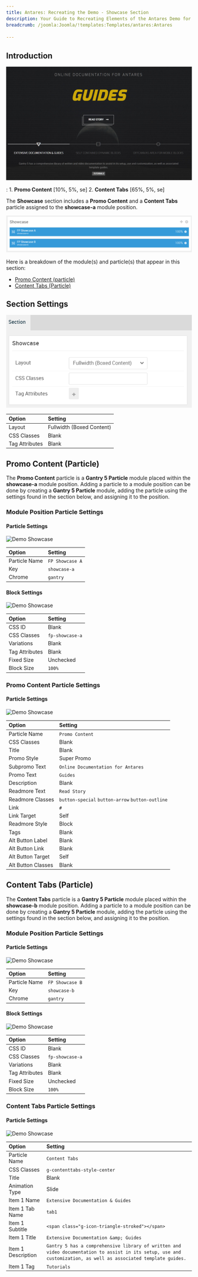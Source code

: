 ```yaml
---
title: Antares: Recreating the Demo - Showcase Section
description: Your Guide to Recreating Elements of the Antares Demo for Joomla
breadcrumb: /joomla:Joomla/!templates:Templates/antares:Antares

---
```


## Introduction

![](assets/demo_5.png)

:   1. **Promo Content** [10%, 5%, se]
    2. **Content Tabs** [65%, 5%, se]

The **Showcase** section includes a **Promo Content** and a **Content Tabs** particle assigned to the **showcase-a** module position.

![](assets/home_showcase.png)

Here is a breakdown of the module(s) and particle(s) that appear in this section:

* [Promo Content (particle)](#promo-content-(particle))
* [Content Tabs (Particle)](#content-tabs-(particle))

## Section Settings

![](assets/demo_showcase_settings.png)

| Option           | Setting                   |
| :--------------- | :----------               |
| Layout           | Fullwidth (Boxed Content) |
| CSS Classes      | Blank                     |
| Tag Attributes   | Blank                     |

## Promo Content (Particle)

The **Promo Content** particle is a **Gantry 5 Particle** module placed within the **showcase-a** module position. Adding a particle to a module position can be done by creating a **Gantry 5 Particle** module, adding the particle using the settings found in the section below, and assigning it to the position.

### Module Position Particle Settings

#### Particle Settings

![Demo Showcase](demo_showcase_1.png)

| Option        | Setting       |
| :-----        | :-----        |
| Particle Name | `FP Showcase A` |
| Key           | `showcase-a`    |
| Chrome        | `gantry`      |

#### Block Settings

![Demo Showcase](demo_showcase_2.png)

| Option         | Setting         |
| :-----         | :-----          |
| CSS ID         | Blank           |
| CSS Classes    | `fp-showcase-a` |
| Variations     | Blank           |
| Tag Attributes | Blank           |
| Fixed Size     | Unchecked       |
| Block Size     | `100%`          |

### Promo Content Particle Settings

#### Particle Settings

![Demo Showcase](demo_showcase_3.png)

| Option             | Setting                                          |
| :-----             | :-----                                           |
| Particle Name      | `Promo Content`                                  |
| CSS Classes        | Blank                                            |
| Title              | Blank                                            |
| Promo Style        | Super Promo                                      |
| Subpromo Text      | `Online Documentation for Antares`               |
| Promo Text         | `Guides`                                         |
| Description        | Blank                                            |
| Readmore Text      | `Read Story`                                     |
| Readmore Classes   | `button-special` `button-arrow` `button-outline` |
| Link               | `#`                                              |
| Link Target        | Self                                             |
| Readmore Style     | Block                                            |
| Tags               | Blank                                            |
| Alt Button Label   | Blank                                            |
| Alt Button Link    | Blank                                            |
| Alt Button Target  | Self                                             |
| Alt Button Classes | Blank                                            |


## Content Tabs (Particle)

The **Content Tabs** particle is a **Gantry 5 Particle** module placed within the **showcase-b** module position. Adding a particle to a module position can be done by creating a **Gantry 5 Particle** module, adding the particle using the settings found in the section below, and assigning it to the position.

### Module Position Particle Settings

#### Particle Settings

![Demo Showcase](demo_showcase_4.png)

| Option        | Setting         |
| :-----        | :-----          |
| Particle Name | `FP Showcase B` |
| Key           | `showcase-b`    |
| Chrome        | `gantry`        |

#### Block Settings

![Demo Showcase](demo_showcase_5.png)

| Option         | Setting         |
| :-----         | :-----          |
| CSS ID         | Blank           |
| CSS Classes    | `fp-showcase-a` |
| Variations     | Blank           |
| Tag Attributes | Blank           |
| Fixed Size     | Unchecked       |
| Block Size     | `100%`          |

### Content Tabs Particle Settings

#### Particle Settings

![Demo Showcase](demo_showcase_6.png)

| Option             | Setting                                                                                                                                                         |
| :-----             | :-----                                                                                                                                                          |
| Particle Name      | `Content Tabs`                                                                                                                                                  |
| CSS Classes        | `g-contenttabs-style-center`                                                                                                                                    |
| Title              | Blank                                                                                                                                                           |
| Animation Type     | Slide                                                                                                                                                           |
| Item 1 Name        | `Extensive Documentation & Guides`                                                                                                                              |
| Item 1 Tab Name    | `tab1`                                                                                                                                                          |
| Item 1 Subtitle    | `<span class="g-icon-triangle-stroked"></span>`                                                                                                                 |
| Item 1 Title       | `Extensive Documentation &amp; Guides`                                                                                                                          |
| Item 1 Description | `Gantry 5 has a comprehensive library of written and video documentation to assist in its setup, use and customization, as well as associated template guides.` |
| Item 1 Tag         | `Tutorials`                                                                                                                                                     |